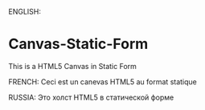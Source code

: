 ENGLISH:
# Canvas-Static-Form
This is a HTML5 Canvas in Static Form

FRENCH:
Ceci est un canevas HTML5 au format statique

RUSSIA:
Это холст HTML5 в статической форме
